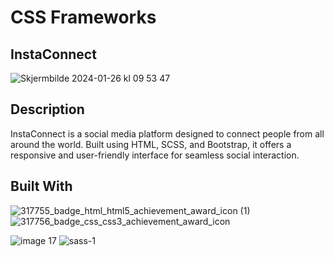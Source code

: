 # CSS Frameworks

## InstaConnect

![Skjermbilde 2024-01-26 kl  09 53 47](https://github.com/Tinberg/css-frameworks-ca/assets/126072224/ef039ead-10a7-42f4-97d7-fdab05da9b90)
## Description

InstaConnect is a social media platform designed to connect people from all around the world. Built using HTML, SCSS, and Bootstrap, it offers a responsive and user-friendly interface for seamless social interaction.

## Built With

![317755_badge_html_html5_achievement_award_icon (1)](https://github.com/Tinberg/Rainydays/assets/126072224/38fa6731-648a-4696-a360-2333939feb36)  ![317756_badge_css_css3_achievement_award_icon](https://github.com/Tinberg/Rainydays/assets/126072224/1f673d3c-9820-481f-9610-3d22010c8359) 

![image 17](https://github.com/Tinberg/css-frameworks-ca/assets/126072224/b73c9d54-0148-4eba-82a1-65b1a639eef0)
![sass-1](https://github.com/Tinberg/css-frameworks-ca/assets/126072224/81e46797-ba96-489d-b397-12a977ea25c9)
